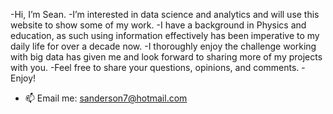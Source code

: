 -Hi, I’m Sean.
-I’m interested in data science and analytics and will use this website to show some of my work.
-I have a background in Physics and education, as such using information effectively has been imperative to my daily life for over a decade now.
-I thoroughly enjoy the challenge working with big data has given me and look forward to sharing more of my projects with you.
-Feel free to share your questions, opinions, and comments. 
-Enjoy!
- 📫 Email me: sanderson7@hotmail.com

<!---
Sashanalytics/Sashanalytics is a ✨ special ✨ repository because its `README.md` (this file) appears on your GitHub profile.
You can click the Preview link to take a look at your changes.
--->
